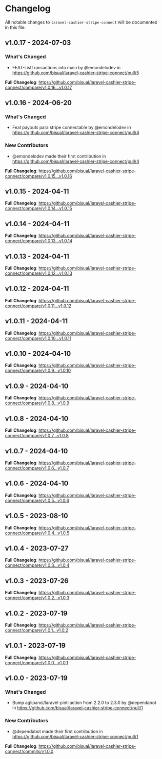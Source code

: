 # Changelog

All notable changes to `laravel-cashier-stripe-connect` will be documented in this file.

## v1.0.17 - 2024-07-03

### What's Changed

* FEAT-ListTransactions into main by @emondelodev in https://github.com/bisual/laravel-cashier-stripe-connect/pull/5

**Full Changelog**: https://github.com/bisual/laravel-cashier-stripe-connect/compare/v1.0.16...v1.0.17

## v1.0.16 - 2024-06-20

### What's Changed

* Feat payouts para stripe connectable by @emondelodev in https://github.com/bisual/laravel-cashier-stripe-connect/pull/4

### New Contributors

* @emondelodev made their first contribution in https://github.com/bisual/laravel-cashier-stripe-connect/pull/4

**Full Changelog**: https://github.com/bisual/laravel-cashier-stripe-connect/compare/v1.0.15...v1.0.16

## v1.0.15 - 2024-04-11

**Full Changelog**: https://github.com/bisual/laravel-cashier-stripe-connect/compare/v1.0.14...v1.0.15

## v1.0.14 - 2024-04-11

**Full Changelog**: https://github.com/bisual/laravel-cashier-stripe-connect/compare/v1.0.13...v1.0.14

## v1.0.13 - 2024-04-11

**Full Changelog**: https://github.com/bisual/laravel-cashier-stripe-connect/compare/v1.0.12...v1.0.13

## v1.0.12 - 2024-04-11

**Full Changelog**: https://github.com/bisual/laravel-cashier-stripe-connect/compare/v1.0.11...v1.0.12

## v1.0.11 - 2024-04-11

**Full Changelog**: https://github.com/bisual/laravel-cashier-stripe-connect/compare/v1.0.10...v1.0.11

## v1.0.10 - 2024-04-10

**Full Changelog**: https://github.com/bisual/laravel-cashier-stripe-connect/compare/v1.0.9...v1.0.10

## v1.0.9 - 2024-04-10

**Full Changelog**: https://github.com/bisual/laravel-cashier-stripe-connect/compare/v1.0.8...v1.0.9

## v1.0.8 - 2024-04-10

**Full Changelog**: https://github.com/bisual/laravel-cashier-stripe-connect/compare/v1.0.7...v1.0.8

## v1.0.7 - 2024-04-10

**Full Changelog**: https://github.com/bisual/laravel-cashier-stripe-connect/compare/v1.0.6...v1.0.7

## v1.0.6 - 2024-04-10

**Full Changelog**: https://github.com/bisual/laravel-cashier-stripe-connect/compare/v1.0.5...v1.0.6

## v1.0.5 - 2023-08-10

**Full Changelog**: https://github.com/bisual/laravel-cashier-stripe-connect/compare/v1.0.4...v1.0.5

## v1.0.4 - 2023-07-27

**Full Changelog**: https://github.com/bisual/laravel-cashier-stripe-connect/compare/v1.0.3...v1.0.4

## v1.0.3 - 2023-07-26

**Full Changelog**: https://github.com/bisual/laravel-cashier-stripe-connect/compare/v1.0.2...v1.0.3

## v1.0.2 - 2023-07-19

**Full Changelog**: https://github.com/bisual/laravel-cashier-stripe-connect/compare/v1.0.1...v1.0.2

## v1.0.1 - 2023-07-19

**Full Changelog**: https://github.com/bisual/laravel-cashier-stripe-connect/compare/v1.0.0...v1.0.1

## v1.0.0 - 2023-07-19

### What's Changed

- Bump aglipanci/laravel-pint-action from 2.2.0 to 2.3.0 by @dependabot in https://github.com/bisual/laravel-cashier-stripe-connect/pull/1

### New Contributors

- @dependabot made their first contribution in https://github.com/bisual/laravel-cashier-stripe-connect/pull/1

**Full Changelog**: https://github.com/bisual/laravel-cashier-stripe-connect/commits/v1.0.0
